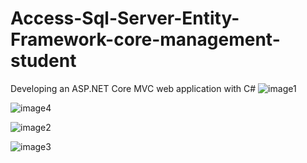 # Access-Sql-Server-Entity-Framework-core-management-student

Developing an ASP.NET Core MVC web application with C#
![image1](https://user-images.githubusercontent.com/73079423/167741388-2b5809ea-53ab-4e85-a959-1a108b52f28d.jpg)

![image4](https://user-images.githubusercontent.com/73079423/167741414-4b7d425c-45e9-4451-9ae4-427052e95806.jpg)

![image2](https://user-images.githubusercontent.com/73079423/167741427-6acafe20-c065-42b4-bcec-487e4f2ea70b.jpg)

![image3](https://user-images.githubusercontent.com/73079423/167741440-59bbc5f8-be3c-4105-9335-c7c731f461fe.jpg)
